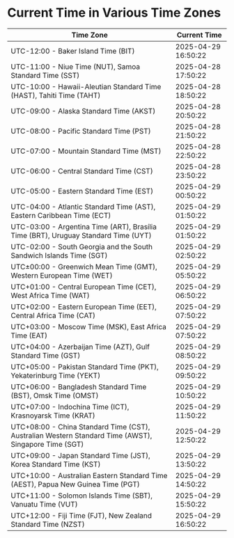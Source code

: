 # Current Time in Various Time Zones

| Time Zone | Current Time |
|-----------|--------------|
| UTC-12:00 - Baker Island Time (BIT) | 2025-04-29 16:50:22 |
| UTC-11:00 - Niue Time (NUT), Samoa Standard Time (SST) | 2025-04-28 17:50:22 |
| UTC-10:00 - Hawaii-Aleutian Standard Time (HAST), Tahiti Time (TAHT) | 2025-04-28 18:50:22 |
| UTC-09:00 - Alaska Standard Time (AKST) | 2025-04-28 20:50:22 |
| UTC-08:00 - Pacific Standard Time (PST) | 2025-04-28 21:50:22 |
| UTC-07:00 - Mountain Standard Time (MST) | 2025-04-28 22:50:22 |
| UTC-06:00 - Central Standard Time (CST) | 2025-04-28 23:50:22 |
| UTC-05:00 - Eastern Standard Time (EST) | 2025-04-29 00:50:22 |
| UTC-04:00 - Atlantic Standard Time (AST), Eastern Caribbean Time (ECT) | 2025-04-29 01:50:22 |
| UTC-03:00 - Argentina Time (ART), Brasília Time (BRT), Uruguay Standard Time (UYT) | 2025-04-29 01:50:22 |
| UTC-02:00 - South Georgia and the South Sandwich Islands Time (SGT) | 2025-04-29 02:50:22 |
| UTC±00:00 - Greenwich Mean Time (GMT), Western European Time (WET) | 2025-04-29 05:50:22 |
| UTC+01:00 - Central European Time (CET), West Africa Time (WAT) | 2025-04-29 06:50:22 |
| UTC+02:00 - Eastern European Time (EET), Central Africa Time (CAT) | 2025-04-29 07:50:22 |
| UTC+03:00 - Moscow Time (MSK), East Africa Time (EAT) | 2025-04-29 07:50:22 |
| UTC+04:00 - Azerbaijan Time (AZT), Gulf Standard Time (GST) | 2025-04-29 08:50:22 |
| UTC+05:00 - Pakistan Standard Time (PKT), Yekaterinburg Time (YEKT) | 2025-04-29 09:50:22 |
| UTC+06:00 - Bangladesh Standard Time (BST), Omsk Time (OMST) | 2025-04-29 10:50:22 |
| UTC+07:00 - Indochina Time (ICT), Krasnoyarsk Time (KRAT) | 2025-04-29 11:50:22 |
| UTC+08:00 - China Standard Time (CST), Australian Western Standard Time (AWST), Singapore Time (SGT) | 2025-04-29 12:50:22 |
| UTC+09:00 - Japan Standard Time (JST), Korea Standard Time (KST) | 2025-04-29 13:50:22 |
| UTC+10:00 - Australian Eastern Standard Time (AEST), Papua New Guinea Time (PGT) | 2025-04-29 14:50:22 |
| UTC+11:00 - Solomon Islands Time (SBT), Vanuatu Time (VUT) | 2025-04-29 15:50:22 |
| UTC+12:00 - Fiji Time (FJT), New Zealand Standard Time (NZST) | 2025-04-29 16:50:22 |
